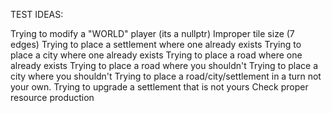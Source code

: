 


TEST IDEAS:

Trying to modify a "WORLD" player (its a nullptr)
Improper tile size (7 edges)
Trying to place a settlement where one already exists
Trying to place a city where one already exists
Trying to place a road where one already exists
Trying to place a road where you shouldn't
Trying to place a city where you shouldn't
Trying to place a road/city/settlement in a turn not your own.
Trying to upgrade a settlement that is not yours
Check proper resource production
